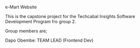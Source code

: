 e-Mart Website

This is the capstone project for the Techcabal Insights Software Development Program fro group 2.

Group members are;

Dapo Obembe: TEAM LEAD (Frontend Dev)
